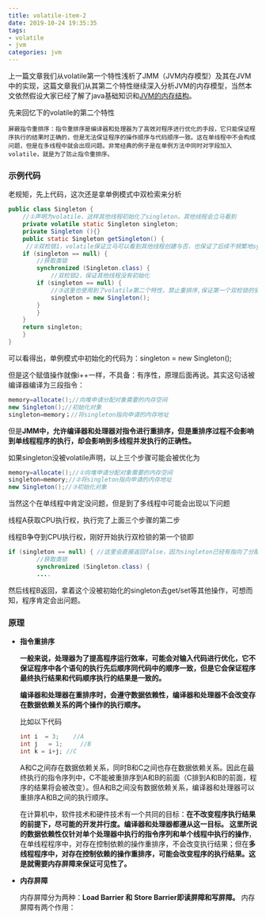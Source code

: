 ```yaml
---
title: volatile-item-2
date: 2019-10-24 19:35:35
tags:
- volatile
- jvm
categories: jvm
---
```


上一篇文章我们从volatile第一个特性浅析了JMM（JVM内存模型）及其在JVM中的实现，这篇文章我们从其第二个特性继续深入分析JVM的内存模型，当然本文依然假设大家已经了解了java基础知识和[JVM的内存结构](https://styyt.github.io/2019/09/14/%E5%8D%87%E7%BA%A71.8%E5%AF%B9gc%E7%9A%84%E5%BD%B1%E5%93%8D/#jvm内存结构变化)。

先来回忆下的volatile的第二个特性

```
屏蔽指令重排序：指令重排序是编译器和处理器为了高效对程序进行优化的手段，它只能保证程序执行的结果时正确的，但是无法保证程序的操作顺序与代码顺序一致。这在单线程中不会构成问题，但是在多线程中就会出现问题。非常经典的例子是在单例方法中同时对字段加入volatile，就是为了防止指令重排序。
```

### 示例代码

老规矩，先上代码，这次还是拿单例模式中双检索来分析

```java
public class Singleton {
    //①声明为volatile，这样其他线程初始化了singleton，其他线程会立马看到
    private volatile static Singleton singleton;  
    private Singleton (){}  
    public static Singleton getSingleton() {
     //②双检锁1，volatile保证立马可以看到其他线程创建与否，也保证了后续不频繁地synchronized
    if (singleton == null) { 
        //获取类锁
        synchronized (Singleton.class) {
            //双检锁2，保证其他线程没有初始化
        if (singleton == null) {  
            //③这里也使用到了volatile第二个特性，禁止重排序,保证第一个双检锁的安全
            singleton = new Singleton();  
        }  
        }  
    }  
    return singleton;  
    }  
}
```

可以看得出，单例模式中初始化的代码为：singleton = new Singleton();  

但是这个赋值操作就像i++一样，不具备：有序性，原理后面再说。其实这句话被编译器编译为三段指令：

```java
memory=allocate();//向堆申请分配对象需要的内存空间
new Singleton();//初始化对象
singleton=memory；//将singleton指向申请的内存地址
```

但是**JMM中，允许编译器和处理器对指令进行重排序，但是重排序过程不会影响到单线程程序的执行，却会影响到多线程并发执行的正确性。** 

如果singleton没被volatile声明，以上三个步骤可能会被优化为

```java
memory=allocate();//①向堆申请分配对象需要的内存空间
singleton=memory;//②将singleton指向申请的内存地址
new Singleton();//③初始化对象
```

当然这个在单线程中肯定没问题，但是到了多线程中可能会出现以下问题

线程A获取CPU执行权，执行完了上面三个步骤的第二步

线程B争夺到CPU执行权，刚好开始执行双检锁的第一个锁即

```java
if (singleton == null) { //这里会直接返回false，因为singleton已经有指向了分配好的内存
        //获取类锁
        synchronized (Singleton.class) {
        ....
```

然后线程B返回，拿着这个没被初始化的singleton去get/set等其他操作，可想而知，程序肯定会出问题。

### 原理

- **指令重排序**

   **一般来说，处理器为了提高程序运行效率，可能会对输入代码进行优化，它不保证程序中各个语句的执行先后顺序同代码中的顺序一致，但是它会保证程序最终执行结果和代码顺序执行的结果是一致的。** 

   **编译器和处理器在重排序时，会遵守数据依赖性，编译器和处理器不会改变存在数据依赖关系的两个操作的执行顺序。** 

  比如以下代码

  ```java
  int i  = 3;    //A  
  int j   = 1;     //B  
  int k = i+j; //C  
  ```

  A和C之间存在数据依赖关系，同时B和C之间也存在数据依赖关系。因此在最终执行的指令序列中，C不能被重排序到A和B的前面（C排到A和B的前面，程序的结果将会被改变）。但A和B之间没有数据依赖关系，编译器和处理器可以重排序A和B之间的执行顺序。

  在计算机中，软件技术和硬件技术有一个共同的目标：**在不改变程序执行结果的前提下，尽可能的开发并行度。**编译器和处理器都遵从这一目标。
   这里所说的数据依赖性仅针对**单个处理器中执行的指令序列和单个线程中执行的操作**，在单线程程序中，对存在控制依赖的操作重排序，不会改变执行结果；但在**多线程程序中，**对存在控制依赖的操作重排序，可能会改变程序的执行结果。这是就需要**内存屏障来保证可见性了。**

- **内存屏障**

  内存屏障分为两种：**Load Barrier 和 Store Barrier即读屏障和写屏障。**
  内存屏障有两个作用： 